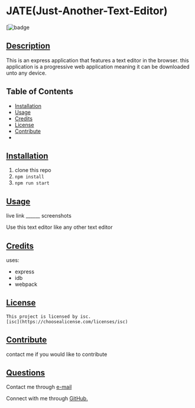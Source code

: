 
  # JATE(Just-Another-Text-Editor)
  [![badge](https://img.shields.io/badge/license-isc-blueviolet)
      
  ## [Description](table-of-conents)
  
  This is an express application that features a text editor in the browser. this application is a progressive web application meaning it can be downloaded unto any device.
 
  
  ## Table of Contents 
  
  * [Installation](#installation)
  * [Usage](#usage)
  * [Credits](#credits)
  * [License](#license)
  * [Contribute](#contribute)
  * 
  
  
  ## [Installation](#table-of-contents)

  1. clone this repo 
  2. `npm install`
  3. `npm run start`
  
  ## [Usage](#table-of-contents)
  live link ______
  screenshots 
  
  Use this text editor like any other text editor 
  
  
  ## [Credits](#table-of-contents)
  
  uses:
  - express 
  - idb
  - webpack

  
  ## [License](#table-of-contents)
  
   
    This project is licensed by isc.
    [isc](https://choosealicense.com/licenses/isc)
  
      
  
  ## [Contribute](#table-of-contents)
  contact me if you would like to contribute
  
  


  ## [Questions](#table-of-contents)
  
  
Contact me through [e-mail](mailto:marquez.jay444@gmail.com)

Connect with me through [GitHub.](https://www.github.com/Jay-MM)
  